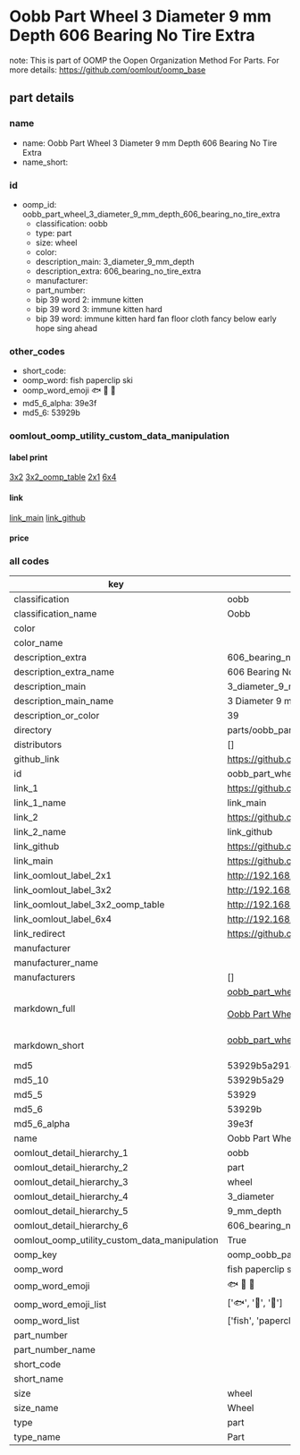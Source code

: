 # Oobb Part Wheel 3 Diameter 9 mm Depth 606 Bearing No Tire Extra  

note: This is part of OOMP the Oopen Organization Method For Parts. For more details: https://github.com/oomlout/oomp_base

##  part details
  







### name
* name: Oobb Part Wheel 3 Diameter 9 mm Depth 606 Bearing No Tire Extra
* name_short: 
### id
* oomp_id: oobb_part_wheel_3_diameter_9_mm_depth_606_bearing_no_tire_extra
  * classification: oobb
  * type: part
  * size: wheel
  * color: 
  * description_main: 3_diameter_9_mm_depth
  * description_extra: 606_bearing_no_tire_extra
  * manufacturer: 
  * part_number: 
  * bip 39 word 2: immune kitten
  * bip 39 word 3: immune kitten hard
  * bip 39 word: immune kitten hard fan floor cloth fancy below early hope sing ahead

### other_codes
* short_code: 
* oomp_word: fish paperclip ski
* oomp_word_emoji :fish: :paperclip: :ski:
* md5_6_alpha: 39e3f
* md5_6: 53929b






### oomlout_oomp_utility_custom_data_manipulation
#### label print
[3x2](http://192.168.1.245:1112/?label=oomp%2039e3f)
[3x2_oomp_table](http://192.168.1.108:1112/?label=oomp%2039e3f)
[2x1](http://192.168.1.242:1112/?label=oomp%2039e3f)
[6x4](http://192.168.1.55:1112/?label=oomp%2039e3f)    

#### link

[link_main](https://github.com/oomlout/oomlout_oomp_version_1_messy/tree/main/parts/oobb_part_wheel_3_diameter_9_mm_depth_606_bearing_no_tire_extra) [link_github](https://github.com/oomlout/oomlout_oomp_version_1_messy/tree/main/parts/oobb_part_wheel_3_diameter_9_mm_depth_606_bearing_no_tire_extra)                             

#### price







### all codes 
| key | value |  
| --- | --- |  
| classification | oobb |  
| classification_name | Oobb |  
| color |  |  
| color_name |  |  
| description_extra | 606_bearing_no_tire_extra |  
| description_extra_name | 606 Bearing No Tire Extra |  
| description_main | 3_diameter_9_mm_depth |  
| description_main_name | 3 Diameter 9 mm Depth |  
| description_or_color | 39 |  
| directory | parts/oobb_part_wheel_3_diameter_9_mm_depth_606_bearing_no_tire_extra |  
| distributors | [] |  
| github_link | https://github.com/oomlout/oomlout_oomp_part_src/tree/main/parts/oobb_part_wheel_3_diameter_9_mm_depth_606_bearing_no_tire_extra |  
| id | oobb_part_wheel_3_diameter_9_mm_depth_606_bearing_no_tire_extra |  
| link_1 | https://github.com/oomlout/oomlout_oomp_version_1_messy/tree/main/parts/oobb_part_wheel_3_diameter_9_mm_depth_606_bearing_no_tire_extra |  
| link_1_name | link_main |  
| link_2 | https://github.com/oomlout/oomlout_oomp_version_1_messy/tree/main/parts/oobb_part_wheel_3_diameter_9_mm_depth_606_bearing_no_tire_extra |  
| link_2_name | link_github |  
| link_github | https://github.com/oomlout/oomlout_oomp_version_1_messy/tree/main/parts/oobb_part_wheel_3_diameter_9_mm_depth_606_bearing_no_tire_extra |  
| link_main | https://github.com/oomlout/oomlout_oomp_version_1_messy/tree/main/parts/oobb_part_wheel_3_diameter_9_mm_depth_606_bearing_no_tire_extra |  
| link_oomlout_label_2x1 | http://192.168.1.242:1112/?label=oomp%2039e3f |  
| link_oomlout_label_3x2 | http://192.168.1.245:1112/?label=oomp%2039e3f |  
| link_oomlout_label_3x2_oomp_table | http://192.168.1.108:1112/?label=oomp%2039e3f |  
| link_oomlout_label_6x4 | http://192.168.1.55:1112/?label=oomp%2039e3f |  
| link_redirect | https://github.com/oomlout/oomlout_oomp_version_1_messy/tree/main/parts/oobb_part_wheel_3_diameter_9_mm_depth_606_bearing_no_tire_extra |  
| manufacturer |  |  
| manufacturer_name |  |  
| manufacturers | [] |  
| markdown_full | [oobb_part_wheel_3_diameter_9_mm_depth_606_bearing_no_tire_extra](none)<br>[](none)<br>[Oobb Part Wheel 3 Diameter 9 Mm Depth 606 Bearing No Tire Extra](none)<br><br> |  
| markdown_short | [oobb_part_wheel_3_diameter_9_mm_depth_606_bearing_no_tire_extra](none)<br><br> |  
| md5 | 53929b5a2914ca5caf2cb52cd25ed38d |  
| md5_10 | 53929b5a29 |  
| md5_5 | 53929 |  
| md5_6 | 53929b |  
| md5_6_alpha | 39e3f |  
| name | Oobb Part Wheel 3 Diameter 9 mm Depth 606 Bearing No Tire Extra |  
| oomlout_detail_hierarchy_1 | oobb |  
| oomlout_detail_hierarchy_2 | part |  
| oomlout_detail_hierarchy_3 | wheel |  
| oomlout_detail_hierarchy_4 | 3_diameter |  
| oomlout_detail_hierarchy_5 | 9_mm_depth |  
| oomlout_detail_hierarchy_6 | 606_bearing_no_tire_extra |  
| oomlout_oomp_utility_custom_data_manipulation | True |  
| oomp_key | oomp_oobb_part_wheel_3_diameter_9_mm_depth_606_bearing_no_tire_extra |  
| oomp_word | fish paperclip ski |  
| oomp_word_emoji | :fish: :paperclip: :ski: |  
| oomp_word_emoji_list | [':fish:', ':paperclip:', ':ski:'] |  
| oomp_word_list | ['fish', 'paperclip', 'ski'] |  
| part_number |  |  
| part_number_name |  |  
| short_code |  |  
| short_name |  |  
| size | wheel |  
| size_name | Wheel |  
| type | part |  
| type_name | Part |  
